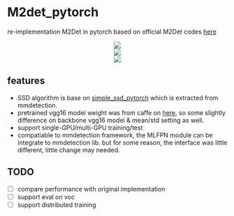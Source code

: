 # M2det_pytorch
re-implementation M2Det in pytorch based on official M2Det codes [here](https://github.com/qijiezhao/M2Det)
<div align=center><img src="https://github.com/ximitiejiang/m2det_pytorch/blob/master/data/m2det_structure_1"/></div>
<div align=center><img src="https://github.com/ximitiejiang/m2det_pytorch/blob/master/data/m2det_structure_2"/></div>
<div align=center><img src="https://github.com/ximitiejiang/m2det_pytorch/blob/master/data/base_anchors_for_6_scales.png"/></div>

## features
+ SSD algorithm is base on [simple_ssd_pytorch](https://github.com/ximitiejiang/simple_ssd_pytorch) which is extracted from mmdetection. 
+ pretrained vgg16 model weight was from caffe on [here](https://s3.ap-northeast-2.amazonaws.com/open-mmlab/pretrain/third_party/vgg16_caffe-292e1171.pth), so some slightly difference on backbone vgg16 model & mean/std setting as well.
+ support single-GPU/multi-GPU training/test
+ compatiable to mmdetection framework, the MLFPN module can be integrate to mmdetection lib. but for some reason, the interface was little different, little change may needed.

## TODO
+ [ ] compare performance with original implementation
+ [ ] support eval on voc
+ [ ] support distributed training
